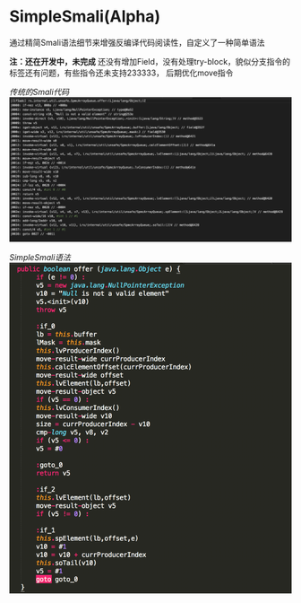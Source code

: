 # SimpleSmali(Alpha)

通过精简Smali语法细节来增强反编译代码阅读性，自定义了一种简单语法

**注：还在开发中，未完成**
还没有增加Field，没有处理try-block，貌似分支指令的标签还有问题，有些指令还未支持233333， 后期优化move指令

*传统的Smali代码*
![](image/smali.png)

*SimpleSmali语法*
![](image/new_smali.png)